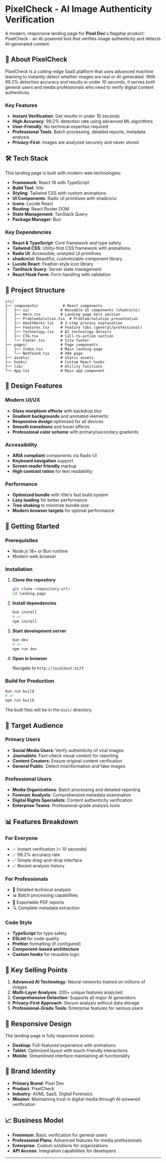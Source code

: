 # PixelCheck - AI Image Authenticity Verification

A modern, responsive landing page for **Pixel Dev**'s flagship product: PixelCheck - an AI-powered tool that verifies image authenticity and detects AI-generated content.

## 🚀 About PixelCheck

PixelCheck is a cutting-edge SaaS platform that uses advanced machine learning to instantly detect whether images are real or AI-generated. With 99.2% detection accuracy and results in under 10 seconds, it serves both general users and media professionals who need to verify digital content authenticity.

### Key Features

- **Instant Verification**: Get results in under 10 seconds
- **High Accuracy**: 99.2% detection rate using advanced ML algorithms
- **User-Friendly**: No technical expertise required
- **Professional Tools**: Batch processing, detailed reports, metadata analysis
- **Privacy-First**: Images are analyzed securely and never stored

## 🛠️ Tech Stack

This landing page is built with modern web technologies:

- **Framework**: React 18 with TypeScript
- **Build Tool**: Vite
- **Styling**: Tailwind CSS with custom animations
- **UI Components**: Radix UI primitives with shadcn/ui
- **Icons**: Lucide React
- **Routing**: React Router DOM
- **State Management**: TanStack Query
- **Package Manager**: Bun

### Key Dependencies

- **React & TypeScript**: Core framework and type safety
- **Tailwind CSS**: Utility-first CSS framework with animations
- **Radix UI**: Accessible, unstyled UI primitives
- **shadcn/ui**: Beautiful, customizable component library
- **Lucide React**: Feather-style icon library
- **TanStack Query**: Server state management
- **React Hook Form**: Form handling with validation

## 📁 Project Structure

```text
src/
├── components/           # React components
│   ├── ui/              # Reusable UI components (shadcn/ui)
│   ├── Hero.tsx         # Landing page hero section
│   ├── ProblemSolution.tsx  # Problem/solution presentation
│   ├── HowItWorks.tsx   # 3-step process explanation
│   ├── Features.tsx     # Feature tabs (general/professional)
│   ├── Technology.tsx   # AI technology details
│   ├── CTA.tsx          # Call-to-action section
│   └── Footer.tsx       # Site footer
├── pages/               # Page components
│   ├── Index.tsx        # Main landing page
│   └── NotFound.tsx     # 404 page
├── assets/              # Static assets
├── hooks/               # Custom React hooks
├── lib/                 # Utility functions
└── App.tsx              # Main app component
```

## 🎨 Design Features

### Modern UI/UX

- **Glass morphism effects** with backdrop blur
- **Gradient backgrounds** and animated elements
- **Responsive design** optimized for all devices
- **Smooth transitions** and hover effects
- **Professional color scheme** with primary/secondary gradients

### Accessibility

- **ARIA compliant** components via Radix UI
- **Keyboard navigation** support
- **Screen reader friendly** markup
- **High contrast ratios** for text readability

### Performance

- **Optimized bundle** with Vite's fast build system
- **Lazy loading** for better performance
- **Tree shaking** to minimize bundle size
- **Modern browser targets** for optimal performance

## 🚀 Getting Started

### Prerequisites

- Node.js 18+ or Bun runtime
- Modern web browser

### Installation

1. **Clone the repository**

   ```bash
   git clone <repository-url>
   cd landing-page
   ```

2. **Install dependencies**

   ```bash
   bun install
   # or
   npm install
   ```

3. **Start development server**

   ```bash
   bun dev
   # or
   npm run dev
   ```

4. **Open in browser**

   Navigate to `http://localhost:5173`

### Build for Production

```bash
bun run build
# or
npm run build
```

The built files will be in the `dist/` directory.

## 🎯 Target Audience

### Primary Users

- **Social Media Users**: Verify authenticity of viral images
- **Journalists**: Fact-check visual content for reporting
- **Content Creators**: Ensure original content verification
- **General Public**: Detect misinformation and fake images

### Professional Users

- **Media Organizations**: Batch processing and detailed reporting
- **Forensic Analysts**: Comprehensive metadata examination
- **Digital Rights Specialists**: Content authenticity verification
- **Enterprise Teams**: Professional-grade analysis tools

## 📊 Features Breakdown

### For Everyone

- ✅ Instant verification (< 10 seconds)
- ✅ 99.2% accuracy rate
- ✅ Simple drag-and-drop interface
- ✅ Recent analysis history

### For Professionals

- 🔬 Detailed technical analysis
- 📊 Batch processing capabilities
- 📄 Exportable PDF reports
- 🔍 Complete metadata extraction

### Code Style

- **TypeScript** for type safety
- **ESLint** for code quality
- **Prettier** formatting (if configured)
- **Component-based architecture**
- **Custom hooks** for reusable logic

## 🌟 Key Selling Points

1. **Advanced AI Technology**: Neural networks trained on millions of images
2. **Multi-Layer Analysis**: 200+ unique features analyzed
3. **Comprehensive Detection**: Supports all major AI generators
4. **Privacy-First Approach**: Secure analysis without data storage
5. **Professional-Grade Tools**: Enterprise features for serious users

## 📱 Responsive Design

The landing page is fully responsive across:

- **Desktop**: Full-featured experience with animations
- **Tablet**: Optimized layout with touch-friendly interactions
- **Mobile**: Streamlined interface maintaining all functionality

## 🎨 Brand Identity

- **Primary Brand**: Pixel Dev
- **Product**: PixelCheck
- **Industry**: AI/ML SaaS, Digital Forensics
- **Mission**: Maintaining trust in digital media through AI-powered verification

## 📈 Business Model

- **Freemium**: Basic verification for general users
- **Professional Plans**: Advanced features for media professionals
- **Enterprise**: Custom solutions for organizations
- **API Access**: Integration capabilities for developers

---
